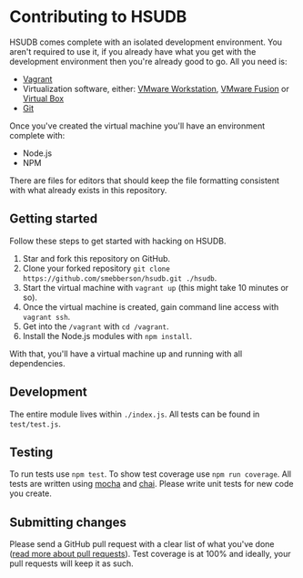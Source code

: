 
# Contributing to HSUDB

HSUDB comes complete with an isolated development environment. You aren't required to use it, if you already have what you get with the development environment then you're already good to go. All you need is:

- [Vagrant][vagrant]
- Virtualization software, either: [VMware Workstation][vmwareworkstation], [VMware Fusion][vmwarefusion] or [Virtual Box][virtualbox]
- [Git][git]

Once you've created the virtual machine you'll have an environment complete with:

- Node.js
- NPM

There are files for editors that should keep the file formatting consistent with what already exists in this repository.

## Getting started

Follow these steps to get started with hacking on HSUDB.

1. Star and fork this repository on GitHub.
1. Clone your forked repository `git clone https://github.com/smebberson/hsudb.git ./hsudb`.
1. Start the virtual machine with `vagrant up` (this might take 10 minutes or so).
1. Once the virtual machine is created, gain command line access with `vagrant ssh`.
1. Get into the `/vagrant` with `cd /vagrant`.
1. Install the Node.js modules with `npm install`.

With that, you'll have a virtual machine up and running with all dependencies.

## Development

The entire module lives within `./index.js`. All tests can be found in `test/test.js`.

## Testing

To run tests use `npm test`. To show test coverage use `npm run coverage`. All tests are written using [mocha][mocha] and [chai][chai]. Please write unit tests for new code you create.

## Submitting changes

Please send a GitHub pull request with a clear list of what you've done ([read more about pull requests][pullrequests]). Test coverage is at 100% and ideally, your pull requests will keep it as such.

[vagrant]: https://www.vagrantup.com/
[vmwareworkstation]: https://www.vmware.com/au/products/workstation/
[vmwarefusion]: https://www.vmware.com/au/products/fusion/
[virtualbox]: https://www.virtualbox.org/
[git]: https://git-scm.com/
[mocha]: https://mochajs.org/
[chai]: http://chaijs.com/
[pullrequests]: http://help.github.com/pull-requests/
